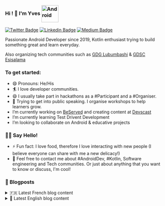 ### Hi ! 👋 I'm Yves <img align="center" alt="Android" width="55" src="https://media.giphy.com/media/Y4bzv6DYbYzy8jDnoW/giphy.gif" />

[![Twitter Badge](https://img.shields.io/badge/-@kalumeyves-1ca0f1?style=flat-square&labelColor=1ca0f1&logo=twitter&logoColor=white&link=https://twitter.com/kalumeyves)](https://twitter.com/kalumeyves) [![Linkedin Badge](https://img.shields.io/badge/-yveskalume-blue?style=flat-square&logo=Linkedin&logoColor=white&link=https://www.linkedin.com/in/yveskalume)](https://www.linkedin.com/in/yveskalume) [![Medium Badge](https://img.shields.io/badge/-@yveskalume-03a57a?style=flat-square&labelColor=000000&logo=Medium&link=https://medium.com/@yveskalume/)](https://medium.com/@yveskalume/)

Passionate Android Developer since 2019, Kotlin enthusiast trying to build something great and learn everyday.

Also organizing tech communities such as [GDG Lubumbashi](https://gdg.community.dev/gdg-lubumbashi/) & [GDSC Esisalama](https://gdsc.community.dev/higher-school-of-computer-science-salama/)

<h3> To get started: </h3>

- 😄 Pronouns: He/His
- 🏄‍ I love developer communities.
- 😄 I usually take part in hackathons as a #Participant and a #Organiser.
- 🌱 Trying to get into public speaking. I organise workshops to help learners grow.
- I’m currently working on [BeServed](https://play.google.com/store/apps/details?id=org.zxconnect.android.beserve) and creating content at [Devscast](devscast.tech/posts)
- I’m currently learning Test Drivent Development
- I’m looking to collaborate on Android & educative projects

<h3> 👋🏾 Say Hello! </h3>

- ⚡ Fun fact: I love food, therefore I love interacting with new people (I believe everyone can share with me a new delicacy!)
- 💬 Feel free to contact me about #AndroidDev, #Kotlin, Software engineering and Tech communities. Or just about anything that you want to know or discuss, I'm cool!


<h3> 📙 Blogposts </h3>

<details>
<summary>🇫🇷 Latest French blog content</summary>

<!-- BLOG-FR:START -->
- [Et si on parlait de l&#39;architecture logicielle ?](https://devscast.tech/posts/et-si-on-parlait-architecture-logicielle-27)
- [DDD avec Symfony : Comment configurer le mapping XML de Doctrine](https://devscast.tech/posts/ddd-avec-symfony-comment-configurer-mapping-xml-doctrine-26)
- [Les réponses aux questions de ceux qui veulent apprendre la programmation](https://devscast.tech/posts/les-reponses-aux-questions-apprendre-la-programmation-25)
- [5 conseils pour penser comme un programmeur](https://devscast.tech/posts/5-conseils-pour-penser-comme-un-programmeur-24)
- [Devenez GitHub Campus Expert, les candidatures pour février 2022 sont ouvertes !](https://devscast.tech/posts/github-campus-expert-candidatures-2022-23)
<!-- BLOG-FR:END -->
</details>

<details>
<summary>🏴󠁧󠁢󠁥󠁮󠁧󠁿 Latest English blog content</summary>

<!-- BLOG-EN:START -->
- [Jetpack compose navigation with custom  NavType](https://kalume.hashnode.dev/jetpack-compose-navigation-with-custom-navtype)
- [3 attitudes that will make you abandon your next project](https://kalume.hashnode.dev/3-attitudes-that-will-make-you-abandon-your-next-project)
- [Architecture your android application with MvRx](https://kalume.hashnode.dev/architecture-your-android-application-with-mvrx)
- [Dependency Inversion Principle &lpar;DIP&rpar;, What &amp; How ?](https://kalume.hashnode.dev/dependency-inversion-principle-dip-what-and-how)
<!-- BLOG-EN:END -->
</details>

<!--
**YvesKalume/yveskalume** is a ✨ _special_ ✨ repository because its `README.md` (this file) appears on your GitHub profile.
-->
